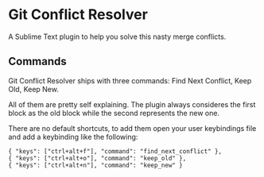 Git Conflict Resolver
===========================

A Sublime Text plugin to help you solve this nasty merge conflicts.

Commands
---------

Git Conflict Resolver ships with three commands: Find Next Conflict, Keep Old, Keep New.

All of them are pretty self explaining. The plugin always consideres the first block as the old block while the second represents the new one.

There are no default shortcuts, to add them open your user keybindings file and add a keybinding like the following:

    { "keys": ["ctrl+alt+f"], "command": "find_next_conflict" },
    { "keys": ["ctrl+alt+o"], "command": "keep_old" },
    { "keys": ["ctrl+alt+n"], "command": "keep_new" }
